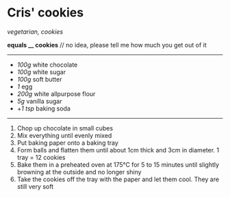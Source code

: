 # Cris' cookies

*vegetarian, cookies*

**equals __ cookies** // no idea, please tell me how much you get out of it

---

- *100g* white chocolate
- *100g* white sugar
- *100g* soft butter
- *1* egg
- *200g* white allpurpose flour
- *5g* vanilla sugar
- +*1 tsp* baking soda

---

1. Chop up chocolate in small cubes
2. Mix everything until evenly mixed
3. Put baking paper onto a baking tray
4. Form balls and flatten them until about 1cm thick and 3cm in diameter. 1 tray = 12 cookies
5. Bake them in a preheated oven at 175°C for 5 to 15 minutes until slightly browning at the outside and no longer shiny
6. Take the cookies off the tray with the paper and let them cool. They are still very soft
